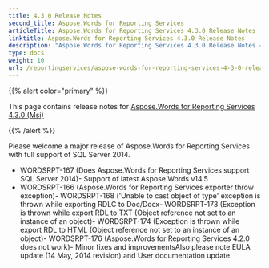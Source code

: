 ```yaml
---
title: 4.3.0 Release Notes
second_title: Aspose.Words for Reporting Services
articleTitle: Aspose.Words for Reporting Services 4.3.0 Release Notes
linktitle: Aspose.Words for Reporting Services 4.3.0 Release Notes
description: "Aspose.Words for Reporting Services 4.3.0 Release Notes – the latest updates and fixes."
type: docs
weight: 10
url: /reportingservices/aspose-words-for-reporting-services-4-3-0-release-notes/
---
```


{{% alert color="primary" %}}

This page contains release notes for [Aspose.Words for Reporting Services 4.3.0 (Msi)](https://downloads.aspose.com/words/reportingservices/new-releases/aspose.words-for-reporting-services-4.3.0-\(msi\)/)

{{% /alert %}}

Please welcome a major release of Aspose.Words for Reporting Services with full support of SQL Server 2014.

- WORDSRPT-167 (Does Aspose.Words for Reporting Services support SQL Server 2014)- Support of latest Aspose.Words v14.5
- WORDSRPT-166 (Aspose.Words for Reporting Services exporter throw exception)- WORDSRPT-168 ('Unable to cast object of type' exception is thrown while exporting RDLC to Doc/Docx- WORDSRPT-173 (Exception is thrown while export RDL to TXT (Object reference not set to an instance of an object)- WORDSRPT-174 (Exception is thrown while export RDL to HTML (Object reference not set to an instance of an object)- WORDSRPT-176 (Aspose.Words for Reporting Services 4.2.0 does not work)- Minor fixes and improvementsAlso please note EULA update (14 May, 2014 revision) and User documentation update.
